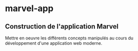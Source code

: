 # marvel-app
## Construction de l'application Marvel
Mettre en oeuvre les différents concepts manipulés au cours du développement d'une application web moderne.
